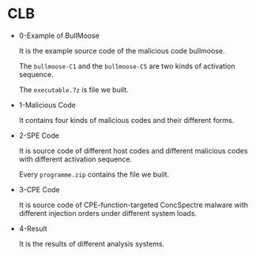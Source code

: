 # CLB

+ 0-Example of BullMoose

    It is the example source code of the malicious code bullmoose.

    The `bullmoose-C1` and the `bullmoose-C5` are two kinds of activation sequence.

    The `executable.7z` is file we built.

+ 1-Malicious Code

    It contains four kinds of malicious codes and their different forms.

+ 2-SPE Code

    It is source code of different host codes and different malicious codes with different activation sequence.

    Every `programme.zip` contains the file we built.
    
+ 3-CPE Code

    It is source code of CPE-function-targeted ConcSpectre malware with different injection orders under different system loads.

+ 4-Result

    It is the results of different analysis systems.
